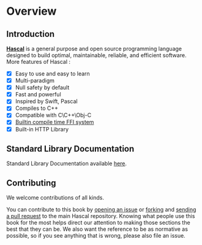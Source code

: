 # Overview

## Introduction

**[Hascal](https://hascal.github.io)** is a general purpose and open source programming language designed to build optimal, maintainable, reliable, and efficient software. More features of Hascal :

- [x] Easy to use and easy to learn
- [x] Multi-paradigm
- [x] Null safety by default
- [x] Fast and powerful
- [x] Inspired by Swift, Pascal
- [x] Compiles to C++
- [x] Compatible with C\C++\Obj-C
- [x] [Builtin compile time FFI system](lang/14_interfacing_with_cpp.html)
- [x] Built-in HTTP Library

## Standard Library Documentation
Standard Library Documentation available [here](./stdlib/index.html).

## Contributing
We welcome contributions of all kinds.

You can contribute to this book by [opening an issue](https://github.com/hascal/hascal/issues/new/choose) or [forking](https://github.com/hascal/hascal/fork) and [sending a pull request](https://github.com/hascal/hascal/compare) to the main Hascal repository.
Knowing what people use this book for the most helps direct our attention to making those sections the best that they can be. We also want the reference to be as normative as possible, so if you see anything that is wrong, please also file an issue.